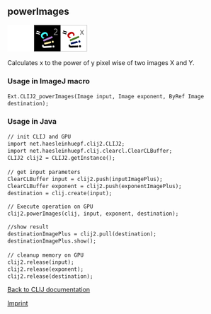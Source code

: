 ## powerImages
<img src="images/mini_empty_logo.png"/><img src="images/mini_clij2_logo.png"/><img src="images/mini_clijx_logo.png"/>

Calculates x to the power of y pixel wise of two images X and Y.

### Usage in ImageJ macro
```
Ext.CLIJ2_powerImages(Image input, Image exponent, ByRef Image destination);
```


### Usage in Java
```
// init CLIJ and GPU
import net.haesleinhuepf.clij2.CLIJ2;
import net.haesleinhuepf.clij.clearcl.ClearCLBuffer;
CLIJ2 clij2 = CLIJ2.getInstance();

// get input parameters
ClearCLBuffer input = clij2.push(inputImagePlus);
ClearCLBuffer exponent = clij2.push(exponentImagePlus);
destination = clij.create(input);
```

```
// Execute operation on GPU
clij2.powerImages(clij, input, exponent, destination);
```

```
//show result
destinationImagePlus = clij2.pull(destination);
destinationImagePlus.show();

// cleanup memory on GPU
clij2.release(input);
clij2.release(exponent);
clij2.release(destination);
```


[Back to CLIJ documentation](https://clij.github.io/)

[Imprint](https://clij.github.io/imprint)
